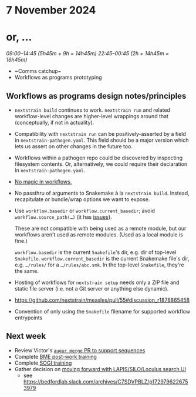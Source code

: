 # 7 November 2024
# or, …

_09:00–14:45 (5h45m + 9h = 14h45m)_
_22:45–00:45 (2h + 14h45m = 16h45m)_


- ~Comms catchup~
- Workflows as programs prototyping


## Workflows as programs design notes/principles

- `nextstrain build` continues to work. `nextstrain run` and related
  workflow-level changes are higher-level wrappings around that (conceptually,
  if not in actuality).

- Compatibility with `nextstrain run` can be positively-asserted by a field in
  `nextstrain-pathogen.yaml`.  This field should be a major version which lets
  us assert on other changes in the future too.

- Workflows within a pathogen repo could be discovered by inspecting filesystem
  contents.  Or, alternatively, we could require their declaration in
  `nextstrain-pathogen.yaml`.

- [No magic in workflows.](https://github.com/nextstrain/public/issues/1#issuecomment-2463068756)

- No passthru of arguments to Snakemake à la `nextstrain build`.  Instead,
  recapitulate or bundle/wrap options we want to expose.

- Use `workflow.basedir` or `workflow.current_basedir`; avoid
  `workflow.source_path(…)` (it has [issues](2024-10-23.md)).

  These are not compatible with being used as a remote module, but our
  workflows aren't used as remote modules.  (Used as a local module is fine.)

  `workflow.basedir` is the current `Snakefile`'s dir, e.g. dir of top-level `Snakefile`.
  `workflow.current_basedir` is the current Snakemake file's dir, e.g. `…/rules/` for a `…/rules/abc.smk`.
  In the top-level `Snakefile`, they're the same.

- Hosting of workflows for `nextstrain setup` needs only a ZIP file and static
  file server (i.e. not a Git server or anything else dynamic).

- <https://github.com/nextstrain/measles/pull/55#discussion_r1878865458>

- Convention of only using the `Snakefile` filename for supported workflow entrypoints


## Next week

- Review Victor's [`augur merge` PR to support sequences](https://github.com/nextstrain/augur/issues/1579)
- Complete [BME post-work training](https://fredhutch.csod.com/ui/lms-learning-details/app/course/ac23e22d-0445-4123-bd10-66db92646c11)
- Complete [SOGI training](https://fredhutch.csod.com/ui/lms-learning-details/app/course/13b01982-4e88-44e0-b275-8e86734ff89d)
- Gather decision on [moving forward with LAPIS/SILO/Loculus search UI](https://github.com/nextstrain/private/issues/143)
    - see <https://bedfordlab.slack.com/archives/C7SDVPBLZ/p1729796226753979>
